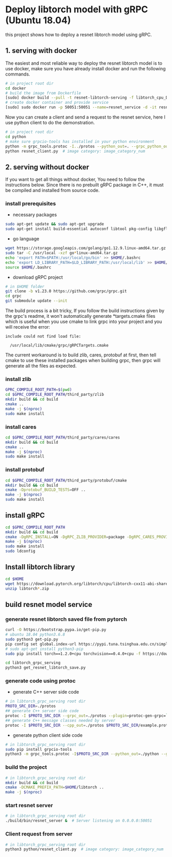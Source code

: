 # Deploy libtorch model with gRPC (Ubuntu 18.04)

this project shows how to deploy a resnet libtorch model using gRPC.

## 1. serving with docker

The easiest and most reliable way to deploy the resnet libtorch model is to use docker, make sure you have already install docker and run the following commands.

```sh
# in project root dir
cd docker
# build the image from Dockerfile
[sudo] docker build --pull -t resnet-libtorch-serving -f libtorch_cpu_Dockerfile .
# create docker container and provide service
[sudo] sudo docker run -p 50051:50051 --name=resnet_service -d -it resnet-libtorch-serving /bin/bash -c './resnet_server'
```

Now you can create a client and send a request to the resnet service, here I use python client to do the demonstration.

```sh
# in project root dir
cd python
# make sure grpcio-tools has installed in your python environment
python -m grpc_tools.protoc -I../protos --python_out=. --grpc_python_out=. ../protos/example.proto
python resnet_client.py  # image category: image_category_num
```

## 2. serving without docker

If you want to get all things without docker, You need to follow the instructions below. Since there is no prebuilt gRPC package in C++, it must be compiled and installed from source code.

### install prerequisites

- necessary packages
```sh
sudo apt-get update && sudo apt-get upgrade
sudo apt-get install build-essential autoconf libtool pkg-config libgflags-dev libgtest-dev clang libc++-dev libssl-dev cmake python3-distutils vim tree git curl

```

- go language

```sh
wget https://storage.googleapis.com/golang/go1.12.9.linux-amd64.tar.gz
sudo tar -C /usr/local -xzf go*linux-amd64.tar.gz
echo 'export PATH=$PATH:/usr/local/go/bin' >> $HOME/.bashrc
echo 'export LD_LIBRARY_PATH=$LD_LIBRARY_PATH:/usr/local/lib' >> $HOME/.bashrc
source $HOME/.bashrc
```

- download gRPC project

```sh
# in $HOME folder
git clone -b v1.23.0 https://github.com/grpc/grpc.git
cd grpc
git submodule update --init
```

The build process is a bit tricky, If you follow the build instructions given by the grpc's readme, it won't automatically generate *targets.cmake files which is useful when you use cmake to link grpc into your project and you will receive the error:

```
include could not find load file:

  /usr/local/lib/cmake/grpc/gRPCTargets.cmake
```

The current workaround is to build zlib, cares, protobuf at first, then tell cmake to use these installed packages when building grpc, then grpc will generate all the files as expected.

### install zlib

```sh
GPRC_COMPILE_ROOT_PATH=$(pwd)
cd $GPRC_COMPILE_ROOT_PATH/third_party/zlib
mkdir build && cd build
cmake ..
make -j $(nproc)
sudo make install
```

### install cares
```sh
cd $GPRC_COMPILE_ROOT_PATH/third_party/cares/cares
mkdir build && cd build
cmake ..
make -j $(nproc)
sudo make install
```

### install protobuf
```sh
cd $GPRC_COMPILE_ROOT_PATH/third_party/protobuf/cmake
mkdir build && cd build
cmake -Dprotobuf_BUILD_TESTS=OFF ..
make -j $(nproc)
sudo make install
```

## install gRPC
```sh
cd $GPRC_COMPILE_ROOT_PATH
mkdir build && cd build
cmake -DgRPC_INSTALL=ON -DgRPC_ZLIB_PROVIDER=package -DgRPC_CARES_PROVIDER=package -DgRPC_PROTOBUF_PROVIDER=package -DgRPC_SSL_PROVIDER=package ..
make -j $(nproc)
sudo make install
sudo ldconfig
```

## Install libtorch library

```sh
cd $HOME
wget https://download.pytorch.org/libtorch/cpu/libtorch-cxx11-abi-shared-with-deps-1.2.0.zip
unzip libtorch*.zip
```

## build resnet model service

### generate resnet libtorch saved file from pytorch

```sh
curl -O https://bootstrap.pypa.io/get-pip.py
# ubuntu 18.04 python3.6.8
sudo python3 get-pip.py
pip config set global.index-url https://pypi.tuna.tsinghua.edu.cn/simple
# sudo apt-get install python3-pip
sudo pip install torch==1.2.0+cpu torchvision==0.4.0+cpu -f https://download.pytorch.org/whl/torch_stable.html
```

```sh
cd libtorch_grpc_serving
python3 get_resnet_libtorch_save.py
```

### generate code using protoc

- generate C++ server side code

```sh
# in libtorch_grpc_serving root dir
PROTO_SRC_DIR=./protos
## generate C++ server side code
protoc -I $PROTO_SRC_DIR --grpc_out=./protos --plugin=protoc-gen-grpc=`which grpc_cpp_plugin` $PROTO_SRC_DIR/example.proto
## generate C++ message classes needed by server
protoc -I $PROTO_SRC_DIR --cpp_out=./protos $PROTO_SRC_DIR/example.proto  

```

- generate python client side code

```sh
# in libtorch_grpc_serving root dir
sudo pip install grpcio-tools
python3 -m grpc_tools.protoc -I$PROTO_SRC_DIR --python_out=./python --grpc_python_out=./python $PROTO_SRC_DIR/example.proto
```

### build the project

```sh
# in libtorch_grpc_serving root dir
mkdir build && cd build
cmake -DCMAKE_PREFIX_PATH=$HOME/libtorch ..
make -j $(nproc)
```

### start resnet server

```sh
# in libtorch_grpc_serving root dir
./build/bin/resnet_server &  # Server listening on 0.0.0.0:50051
```

### Client request from server

```sh
# in libtorch_grpc_serving root dir
python3 python/resnet_client.py  # image category: image_category_num
```

















